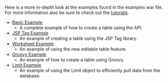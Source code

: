 Here is a more in-depth look at the examples found in the examples war file. For more information also be sure to check out the [tutorials](Tutorials.md).

  * [Basic Example](BasicExample.md)
    * A complete example of how to create a table using the API.
  * [JSP Tag Example](JSPTagExample.md)
    * An example of creating a table using the JSP Tag library.
  * [Worksheet Example](WorksheetExample.md)
    * An example of using the new editable table feature.
  * [Groovy Example](GroovyExample.md)
    * An example of how to create a table using Groovy.
  * [Limit Example](LimitExample.md)
    * An example of using the Limit object to efficiently pull data from the database.